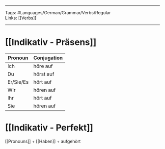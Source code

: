___
Tags: #Languages/German/Grammar/Verbs/Regular  
Links: [[Verbs]]
___
# [[Indikativ - Präsens]]
Pronoun|Conjugation
------------ | ------------
Ich | höre auf
Du | hörst auf
Er/Sie/Es | hört auf
Wir | hören auf
Ihr | hört auf
Sie | hören auf


# [[Indikativ - Perfekt]]
[[Pronouns]] + [[Haben]] + aufgehört
